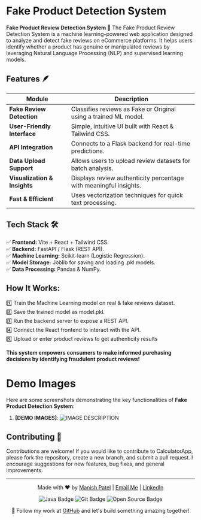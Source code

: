 # Fake Product Detection System

**Fake Product Review Detection System 📌** The Fake Product Review Detection System is a machine learning-powered web application designed to analyze and detect fake reviews on eCommerce platforms. It helps users identify whether a product has genuine or manipulated reviews by leveraging Natural Language Processing (NLP) and supervised learning models.

## Features 🪶

| **Module**                     | **Description**                                                                                          |
| ------------------------------ | -------------------------------------------------------------------------------------------------------- |
| **Fake Review Detection**      | Classifies reviews as Fake or Original using a trained ML model.                                         |
| **User-Friendly Interface**    | Simple, intuitive UI built with React & Tailwind CSS.                                                    |
| **API Integration**            | Connects to a Flask backend for real-time predictions.                                                   |
| **Data Upload Support**        | Allows users to upload review datasets for batch analysis.                                               |
| **Visualization & Insights**   | Displays review authenticity percentage with meaningful insights.                                        |
| **Fast & Efficient**           | Uses vectorization techniques for quick text processing.                                                 |

## Tech Stack 🛠️
✅ **Frontend:** Vite + React + Tailwind CSS.  
✅ **Backend:** FastAPI / Flask (REST API).    
✅ **Machine Learning:** Scikit-learn (Logistic Regression).  
✅ **Model Storage:** Joblib for saving and loading .pkl models.  
✅ **Data Processing:** Pandas & NumPy.



## How It Works:
1️⃣ Train the Machine Learning model on real & fake reviews dataset. <br>
2️⃣ Save the trained model as model.pkl.  <br>
3️⃣ Run the backend server to expose a REST API. <br>
4️⃣ Connect the React frontend to interact with the API. <br>
5️⃣ Upload or enter product reviews to get authenticity results <br>


**This system empowers consumers to make informed purchasing decisions by identifying fraudulent product reviews!**

# Demo Images 
Here are some screenshots demonstrating the key functionalities of **Fake Product Detection System**:

1. **[DEMO IMAGES]**:
   ![IMAGE DESCRIPTION](https://github.com/its-maneeshk/Fake-Product-Detection-System/blob/d4c474da65e591222a218e716f940c71968f4301/tiny-fake-review-detector/project_images/screencapture-localhost-5173-2025-02-08-00_36_39_.png)
   


## Contributing 🛂
Contributions are welcome! If you would like to contribute to CalculatorApp, please fork the repository, create a new branch, and submit a pull request. I encourage suggestions for new features, bug fixes, and general improvements.


---

<p align="center">
  Made with ❤️ by <a href="https://www.instagram.com/its_maneeshk_/" target="_blank">Manish Patel</a> | 
  <a href="mailto:maneeshkurmii@gmail.com">Email Me</a> | 
  <a href="https://www.linkedin.com/in/itsmaneeshk/" target="_blank">LinkedIn</a>
</p>

<p align="center">
  <img src="https://img.shields.io/badge/Code-Java-blue?style=flat-square&logo=java" alt="Java Badge">
  <img src="https://img.shields.io/badge/Tool-Git-orange?style=flat-square&logo=git" alt="Git Badge">
  <img src="https://img.shields.io/badge/Project-Open%20Source-brightgreen?style=flat-square" alt="Open Source Badge">
</p>

<p align="center">
  🚀 Follow my work at <a href="https://github.com/its-maneeshk" target="_blank">GitHub</a> and let's build something amazing together!
</p>


